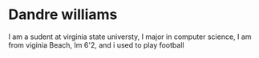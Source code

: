 # Dandre williams
I am a sudent at virginia state universty,
I major in computer science, 
I am from viginia Beach,
Im 6'2, 
and i used to play football
